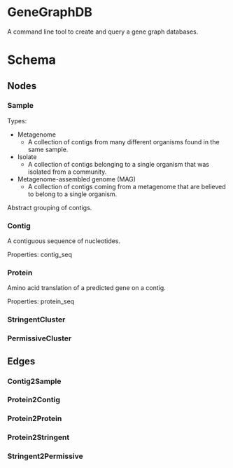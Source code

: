 # GeneGraphDB
A command line tool to create and query a gene graph databases.

# Schema

## Nodes

### Sample
Types:
- Metagenome
  - A collection of contigs from many different organisms found in the same sample.
- Isolate
  - A collection of contigs belonging to a single organism that was isolated from a community.
- Metagenome-assembled genome (MAG)
  - A collection of contigs coming from a metagenome that are believed to belong to a single organism.

Abstract grouping of contigs.

### Contig
A contiguous sequence of nucleotides.

Properties:
contig_seq

### Protein
Amino acid translation of a predicted gene on a contig.

Properties:
protein_seq 

### StringentCluster

### PermissiveCluster

## Edges

### Contig2Sample

### Protein2Contig

### Protein2Protein

### Protein2Stringent

### Stringent2Permissive

